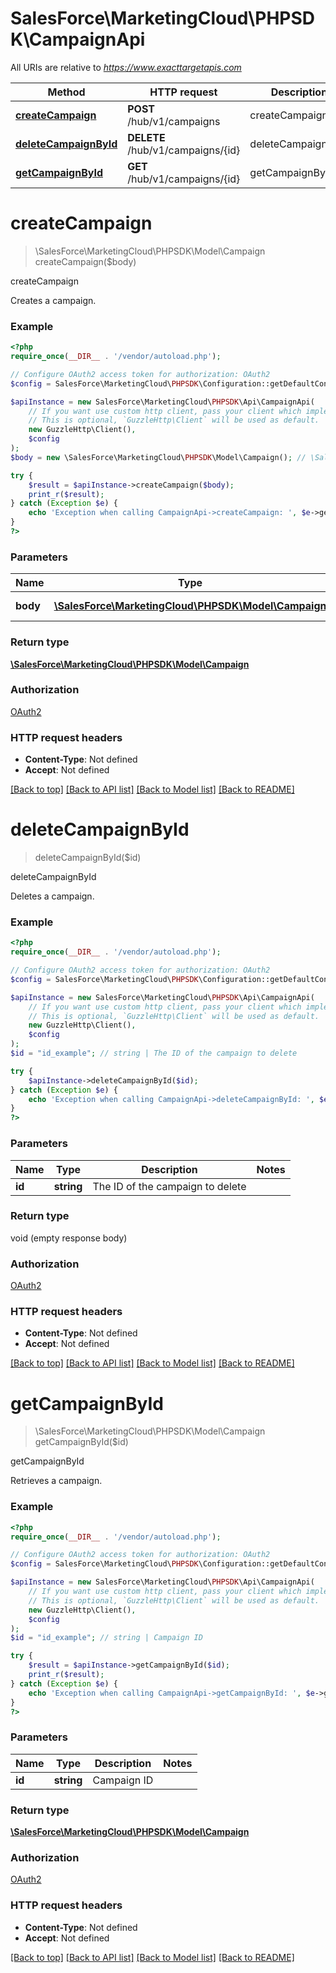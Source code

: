 # SalesForce\MarketingCloud\PHPSDK\CampaignApi

All URIs are relative to *https://www.exacttargetapis.com*

Method | HTTP request | Description
------------- | ------------- | -------------
[**createCampaign**](CampaignApi.md#createCampaign) | **POST** /hub/v1/campaigns | createCampaign
[**deleteCampaignById**](CampaignApi.md#deleteCampaignById) | **DELETE** /hub/v1/campaigns/{id} | deleteCampaignById
[**getCampaignById**](CampaignApi.md#getCampaignById) | **GET** /hub/v1/campaigns/{id} | getCampaignById


# **createCampaign**
> \SalesForce\MarketingCloud\PHPSDK\Model\Campaign createCampaign($body)

createCampaign

Creates a campaign.

### Example
```php
<?php
require_once(__DIR__ . '/vendor/autoload.php');

// Configure OAuth2 access token for authorization: OAuth2
$config = SalesForce\MarketingCloud\PHPSDK\Configuration::getDefaultConfiguration()->setAccessToken('YOUR_ACCESS_TOKEN');

$apiInstance = new SalesForce\MarketingCloud\PHPSDK\Api\CampaignApi(
    // If you want use custom http client, pass your client which implements `GuzzleHttp\ClientInterface`.
    // This is optional, `GuzzleHttp\Client` will be used as default.
    new GuzzleHttp\Client(),
    $config
);
$body = new \SalesForce\MarketingCloud\PHPSDK\Model\Campaign(); // \SalesForce\MarketingCloud\PHPSDK\Model\Campaign | JSON Parameters

try {
    $result = $apiInstance->createCampaign($body);
    print_r($result);
} catch (Exception $e) {
    echo 'Exception when calling CampaignApi->createCampaign: ', $e->getMessage(), PHP_EOL;
}
?>
```

### Parameters

Name | Type | Description  | Notes
------------- | ------------- | ------------- | -------------
 **body** | [**\SalesForce\MarketingCloud\PHPSDK\Model\Campaign**](../Model/Campaign.md)| JSON Parameters | [optional]

### Return type

[**\SalesForce\MarketingCloud\PHPSDK\Model\Campaign**](../Model/Campaign.md)

### Authorization

[OAuth2](../../README.md#OAuth2)

### HTTP request headers

 - **Content-Type**: Not defined
 - **Accept**: Not defined

[[Back to top]](#) [[Back to API list]](../../README.md#documentation-for-api-endpoints) [[Back to Model list]](../../README.md#documentation-for-models) [[Back to README]](../../README.md)

# **deleteCampaignById**
> deleteCampaignById($id)

deleteCampaignById

Deletes a campaign.

### Example
```php
<?php
require_once(__DIR__ . '/vendor/autoload.php');

// Configure OAuth2 access token for authorization: OAuth2
$config = SalesForce\MarketingCloud\PHPSDK\Configuration::getDefaultConfiguration()->setAccessToken('YOUR_ACCESS_TOKEN');

$apiInstance = new SalesForce\MarketingCloud\PHPSDK\Api\CampaignApi(
    // If you want use custom http client, pass your client which implements `GuzzleHttp\ClientInterface`.
    // This is optional, `GuzzleHttp\Client` will be used as default.
    new GuzzleHttp\Client(),
    $config
);
$id = "id_example"; // string | The ID of the campaign to delete

try {
    $apiInstance->deleteCampaignById($id);
} catch (Exception $e) {
    echo 'Exception when calling CampaignApi->deleteCampaignById: ', $e->getMessage(), PHP_EOL;
}
?>
```

### Parameters

Name | Type | Description  | Notes
------------- | ------------- | ------------- | -------------
 **id** | **string**| The ID of the campaign to delete |

### Return type

void (empty response body)

### Authorization

[OAuth2](../../README.md#OAuth2)

### HTTP request headers

 - **Content-Type**: Not defined
 - **Accept**: Not defined

[[Back to top]](#) [[Back to API list]](../../README.md#documentation-for-api-endpoints) [[Back to Model list]](../../README.md#documentation-for-models) [[Back to README]](../../README.md)

# **getCampaignById**
> \SalesForce\MarketingCloud\PHPSDK\Model\Campaign getCampaignById($id)

getCampaignById

Retrieves a campaign.

### Example
```php
<?php
require_once(__DIR__ . '/vendor/autoload.php');

// Configure OAuth2 access token for authorization: OAuth2
$config = SalesForce\MarketingCloud\PHPSDK\Configuration::getDefaultConfiguration()->setAccessToken('YOUR_ACCESS_TOKEN');

$apiInstance = new SalesForce\MarketingCloud\PHPSDK\Api\CampaignApi(
    // If you want use custom http client, pass your client which implements `GuzzleHttp\ClientInterface`.
    // This is optional, `GuzzleHttp\Client` will be used as default.
    new GuzzleHttp\Client(),
    $config
);
$id = "id_example"; // string | Campaign ID

try {
    $result = $apiInstance->getCampaignById($id);
    print_r($result);
} catch (Exception $e) {
    echo 'Exception when calling CampaignApi->getCampaignById: ', $e->getMessage(), PHP_EOL;
}
?>
```

### Parameters

Name | Type | Description  | Notes
------------- | ------------- | ------------- | -------------
 **id** | **string**| Campaign ID |

### Return type

[**\SalesForce\MarketingCloud\PHPSDK\Model\Campaign**](../Model/Campaign.md)

### Authorization

[OAuth2](../../README.md#OAuth2)

### HTTP request headers

 - **Content-Type**: Not defined
 - **Accept**: Not defined

[[Back to top]](#) [[Back to API list]](../../README.md#documentation-for-api-endpoints) [[Back to Model list]](../../README.md#documentation-for-models) [[Back to README]](../../README.md)

